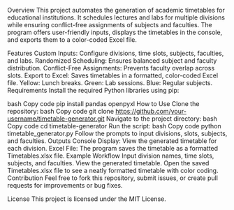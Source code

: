 Overview
This project automates the generation of academic timetables for educational institutions. It schedules lectures and labs for multiple divisions while ensuring conflict-free assignments of subjects and faculties. The program offers user-friendly inputs, displays the timetables in the console, and exports them to a color-coded Excel file.

Features
Custom Inputs: Configure divisions, time slots, subjects, faculties, and labs.
Randomized Scheduling: Ensures balanced subject and faculty distribution.
Conflict-Free Assignments: Prevents faculty overlap across slots.
Export to Excel: Saves timetables in a formatted, color-coded Excel file.
Yellow: Lunch breaks.
Green: Lab sessions.
Blue: Regular subjects.
Requirements
Install the required Python libraries using pip:

bash
Copy code
pip install pandas openpyxl
How to Use
Clone the repository:
bash
Copy code
git clone https://github.com/your-username/timetable-generator.git
Navigate to the project directory:
bash
Copy code
cd timetable-generator
Run the script:
bash
Copy code
python timetable_generator.py
Follow the prompts to input divisions, slots, subjects, and faculties.
Outputs
Console Display: View the generated timetable for each division.
Excel File: The program saves the timetable as a formatted Timetables.xlsx file.
Example Workflow
Input division names, time slots, subjects, and faculties.
View the generated timetable.
Open the saved Timetables.xlsx file to see a neatly formatted timetable with color coding.
Contribution
Feel free to fork this repository, submit issues, or create pull requests for improvements or bug fixes.

License
This project is licensed under the MIT License.
